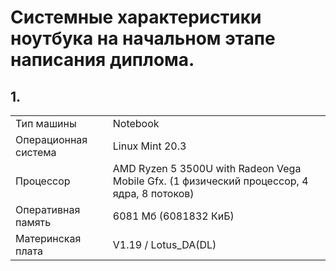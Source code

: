 # Системные характеристики ноутбука на начальном этапе написания диплома.
## 1.
<table>
    <tr>
        <td>Тип машины</td>
        <td>Notebook</td>
    </tr>
    <tr>    
        <td>Операционная система</td>
        <td>Linux Mint 20.3</td>
    </tr>
    <tr>    
        <td>Процессор</td>
        <td>AMD Ryzen 5 3500U with Radeon Vega Mobile Gfx. (1 физический процессор, 4 ядра, 8 потоков)</td>
    </tr>
    <tr>    
        <td>Оперативная память</td>
        <td>6081 Мб (6081832 КиБ)</td>
    </tr>
    <tr>    
        <td>Материнская плата</td>
        <td>V1.19 / Lotus_DA(DL)</td>
    </tr>
</table>


